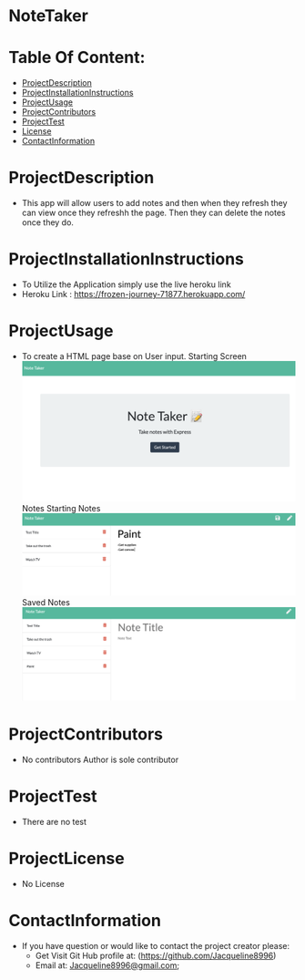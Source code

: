 # NoteTaker
# Table Of Content:
* [ProjectDescription](#ProjectDescription)
* [ProjectInstallationInstructions](#ProjectInstallationInstructions)
* [ProjectUsage](#ProjectUsage)
* [ProjectContributors](#ProjectContributors)
* [ProjectTest](#ProjectTest)
* [License](#Projectlicense)
* [ContactInformation](#ContactInformation)

# ProjectDescription
* This app will allow users to add notes and then when they refresh they can view once they refreshh the page. Then they can 
delete the notes once they do.

# ProjectInstallationInstructions
* To Utilize the Application simply use the live heroku link
* Heroku Link : https://frozen-journey-71877.herokuapp.com/

# ProjectUsage
* To create a HTML page base on User input.
Starting Screen
![alt text](/public/assets/images/mainScreen.png)
Notes Starting Notes
![alt text](/public/assets/images/startingNotes.png)
Saved Notes 
![alt text](/public/assets/images/savedNotes.png)

# ProjectContributors
* No contributors Author is sole contributor 

# ProjectTest
* There are no test 

# ProjectLicense
* No License

# ContactInformation
* If you have question or would like to contact the project creator please:
    *  Get Visit Git Hub profile at: (https://github.com/Jacqueline8996)
    *  Email at: Jacqueline8996@gmail.com;